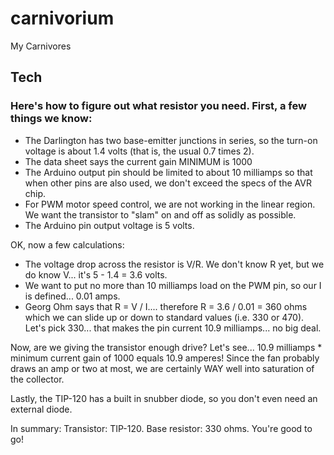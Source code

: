 # carnivorium
My Carnivores


## Tech

### Here's how to figure out what resistor you need. First, a few things we know:

* The Darlington has two base-emitter junctions in series, so the turn-on voltage is about 1.4 volts (that is, the usual 0.7 times 2).
* The data sheet says the current gain MINIMUM is 1000
* The Arduino output pin should be limited to about 10 milliamps so that when other pins are also used, we don't exceed the specs of the AVR chip.
* For PWM motor speed control, we are not working in the linear region. We want the transistor to "slam" on and off as solidly as possible.
* The Arduino pin output voltage is 5 volts.

OK, now a few calculations:

* The voltage drop across the resistor is V/R. We don't know R yet, but we do know V... it's 5 - 1.4 = 3.6 volts.
* We want to put no more than 10 milliamps load on the PWM pin, so our I is defined... 0.01 amps.
* Georg Ohm says that R = V / I.... therefore R = 3.6 / 0.01 = 360 ohms which we can slide up or down to standard values (i.e. 330 or 470). Let's pick 330... that makes the pin current 10.9 milliamps... no big deal.

Now, are we giving the transistor enough drive? Let's see... 10.9 milliamps * minimum current gain of 1000 equals 10.9 amperes!  Since the fan probably draws an amp or two at most, we are certainly WAY well into saturation of the collector.

Lastly, the TIP-120 has a built in snubber diode, so you don't even need an external diode.

In summary: Transistor: TIP-120. Base resistor: 330 ohms. You're good to go!
